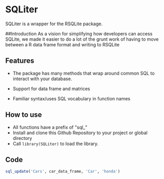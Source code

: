 # SQLiter
SQLiter is a wrapper for the RSQLite package.

##Introduction
As a vision for simplifying how developers can access SQLite, we made it easier to do a lot of the grunt work of having to move between a R data frame format and writing to RSQLite


## Features 

* The package has many methods that wrap around common SQL to interact with your database.

* Support for data frame and matrices

* Familiar syntax/uses  SQL vocabulary in function names



## How to use

*  All functions have a prefix of "sql_"
*  Install and clone this Github Repository to your project or global directory
*  Call ```library(SQLiter)``` to load the library. 


## Code

```R
sql_update('Cars', car_data_frame, 'Car', 'honda')
```
